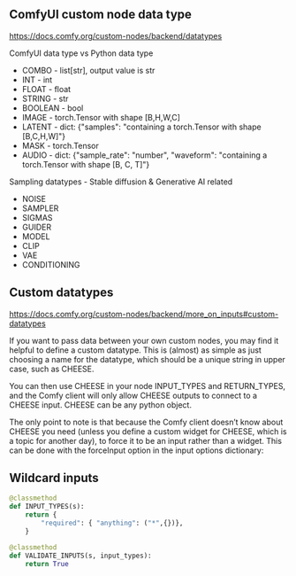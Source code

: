 
## ComfyUI custom node data type
https://docs.comfy.org/custom-nodes/backend/datatypes


ComfyUI data type vs Python data type

* COMBO - list[str], output value is str
* INT - int
* FLOAT - float
* STRING - str
* BOOLEAN - bool
* IMAGE - torch.Tensor with shape [B,H,W,C]
* LATENT - dict: {"samples": "containing a torch.Tensor with shape [B,C,H,W]"} 
* MASK - torch.Tensor
* AUDIO - dict: {"sample_rate": "number", "waveform": "containing a torch.Tensor with shape [B, C, T]"}

Sampling datatypes - Stable diffusion & Generative AI related

* NOISE
* SAMPLER 
* SIGMAS
* GUIDER
* MODEL
* CLIP
* VAE
* CONDITIONING


## Custom datatypes

https://docs.comfy.org/custom-nodes/backend/more_on_inputs#custom-datatypes

If you want to pass data between your own custom nodes, you may find it helpful to define a custom datatype. This is (almost) as simple as just choosing a name for the datatype, which should be a unique string in upper case, such as CHEESE.

You can then use CHEESE in your node INPUT_TYPES and RETURN_TYPES, and the Comfy client will only allow CHEESE outputs to connect to a CHEESE input. CHEESE can be any python object.

The only point to note is that because the Comfy client doesn’t know about CHEESE you need (unless you define a custom widget for CHEESE, which is a topic for another day), to force it to be an input rather than a widget. This can be done with the forceInput option in the input options dictionary:


## Wildcard inputs

```python
@classmethod
def INPUT_TYPES(s):
    return {
        "required": { "anything": ("*",{})},
    }

@classmethod
def VALIDATE_INPUTS(s, input_types):
    return True
```